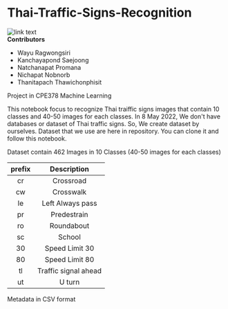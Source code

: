 # Thai-Traffic-Signs-Recognition
![link text](https://img.shields.io/static/v1?label=STATUS&message=DEVELOPING&color=<COLOR>) </br>
**Contributors**
* Wayu Ragwongsiri
* Kanchayapond Saejoong
* Natchanapat Promana
* Nichapat Nobnorb
* Thanitapach Thawichonphisit

Project in CPE378 Machine Learning

This notebook focus to recognize Thai traiffic signs images that contain 10 classes and 40-50 images for each classes. In 8 May 2022, We don't have databases or dataset of Thai traffic signs. So, We create dataset by ourselves. Dataset that we use are here in repository. You can clone it and follow this notebook. </br>

Dataset contain 462 Images in 10 Classes (40-50 images for each classes)

prefix  |   Description
:------:| :----:
cr      |   Crossroad
cw	    |   Crosswalk
le	    |   Left Always pass
pr	    |   Predestrain
ro	    |   Roundabout
sc	    |   School
30	    |   Speed Limit 30
80	    |   Speed Limit 80
tl	    |   Traffic signal ahead
ut	    |   U turn

Metadata in CSV format  </br>

